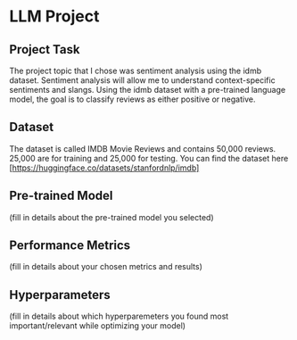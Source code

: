 # LLM Project

## Project Task
The project topic that I chose was sentiment analysis using the idmb dataset. Sentiment analysis will allow me to understand context-specific sentiments and slangs. Using the idmb dataset with a pre-trained language model, the goal is to classify reviews as either positive or negative.

## Dataset
The dataset is called IMDB Movie Reviews and contains 50,000 reviews. 25,000 are for training and 25,000 for testing. You can find the dataset here [https://huggingface.co/datasets/stanfordnlp/imdb]

## Pre-trained Model
(fill in details about the pre-trained model you selected)

## Performance Metrics
(fill in details about your chosen metrics and results)

## Hyperparameters
(fill in details about which hyperparemeters you found most important/relevant while optimizing your model)

